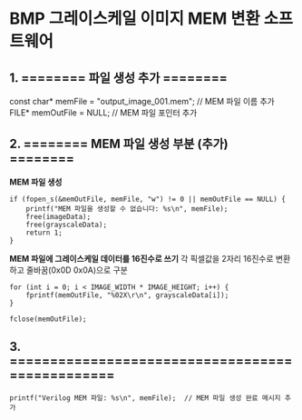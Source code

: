 # BMP 그레이스케일 이미지 MEM 변환 소프트웨어

## 1. ======== 파일 생성 추가 ========
const char* memFile = "output_image_001.mem";  // MEM 파일 이름 추가
FILE* memOutFile = NULL;  // MEM 파일 포인터 추가

## 2. ======== MEM 파일 생성 부분 (추가) ========
__MEM 파일 생성__
```
if (fopen_s(&memOutFile, memFile, "w") != 0 || memOutFile == NULL) {
    printf("MEM 파일을 생성할 수 없습니다: %s\n", memFile);
    free(imageData);
    free(grayscaleData);
    return 1;
}
```

__MEM 파일에 그레이스케일 데이터를 16진수로 쓰기__
각 픽셀값을 2자리 16진수로 변환하고 줄바꿈(0x0D 0x0A)으로 구분
```
for (int i = 0; i < IMAGE_WIDTH * IMAGE_HEIGHT; i++) {
    fprintf(memOutFile, "%02X\r\n", grayscaleData[i]);
}

fclose(memOutFile);
```

## 3. ================================================
```
printf("Verilog MEM 파일: %s\n", memFile);  // MEM 파일 생성 완료 메시지 추가
```
